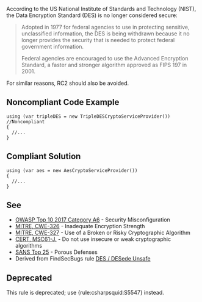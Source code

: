 
According to the US National Institute of Standards and Technology (NIST), the Data Encryption Standard (DES) is no longer considered secure:


> Adopted in 1977 for federal agencies to use in protecting sensitive, unclassified information, the DES is being withdrawn because it no longer   provides the security that is needed to protect federal government information.
> 
> Federal agencies are encouraged to use the Advanced Encryption Standard, a faster and stronger algorithm approved as FIPS 197 in 2001.


For similar reasons, RC2 should also be avoided.

## Noncompliant Code Example


    using (var tripleDES = new TripleDESCryptoServiceProvider()) //Noncompliant
    {
      //...
    }


## Compliant Solution


    using (var aes = new AesCryptoServiceProvider())
    {
      //...
    }


## See

-  [OWASP Top 10 2017 Category A6](https://www.owasp.org/index.php/Top_10-2017_A6-Security_Misconfiguration) - Security
  Misconfiguration
-  [MITRE, CWE-326](https://cwe.mitre.org/data/definitions/326.html) - Inadequate Encryption Strength
-  [MITRE, CWE-327](https://cwe.mitre.org/data/definitions/327.html) - Use of a Broken or Risky Cryptographic Algorithm
-  [CERT, MSC61-J.](https://wiki.sei.cmu.edu/confluence/x/hDdGBQ) - Do not use insecure or weak cryptographic algorithms
-  [SANS Top 25](https://www.sans.org/top25-software-errors/#cat3) - Porous Defenses
-  Derived from FindSecBugs rule [DES / DESede Unsafe](https://h3xstream.github.io/find-sec-bugs/bugs.htm#DES_USAGE)


## Deprecated

This rule is deprecated; use {rule:csharpsquid:S5547} instead.
